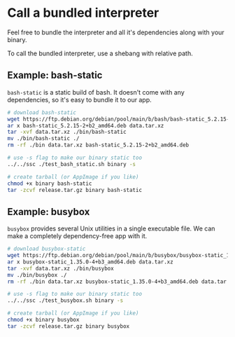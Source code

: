# Call a bundled interpreter

Feel free to bundle the interpreter and all it's dependencies along with your binary.

To call the bundled interpreter, use a shebang with relative path.

## Example: bash-static

`bash-static` is a static build of bash. It doesn't come with any dependencies, so it's easy to bundle it to our app.

```bash
# download bash-static
wget https://ftp.debian.org/debian/pool/main/b/bash/bash-static_5.2.15-2+b2_amd64.deb
ar x bash-static_5.2.15-2+b2_amd64.deb data.tar.xz
tar -xvf data.tar.xz ./bin/bash-static
mv ./bin/bash-static ./
rm -rf ./bin data.tar.xz bash-static_5.2.15-2+b2_amd64.deb

# use -s flag to make our binary static too
../../ssc ./test_bash_static.sh binary -s

# create tarball (or AppImage if you like)
chmod +x binary bash-static
tar -zcvf release.tar.gz binary bash-static
```

## Example: busybox

`busybox` provides several Unix utilities in a single executable file. We can make a completely dependency-free app with it.

```bash
# download busybox-static
wget https://ftp.debian.org/debian/pool/main/b/busybox/busybox-static_1.35.0-4+b3_amd64.deb
ar x busybox-static_1.35.0-4+b3_amd64.deb data.tar.xz
tar -xvf data.tar.xz ./bin/busybox
mv ./bin/busybox ./
rm -rf ./bin data.tar.xz busybox-static_1.35.0-4+b3_amd64.deb data.tar.xz

# use -s flag to make our binary static too
../../ssc ./test_busybox.sh binary -s

# create tarball (or AppImage if you like)
chmod +x binary busybox
tar -zcvf release.tar.gz binary busybox
```
